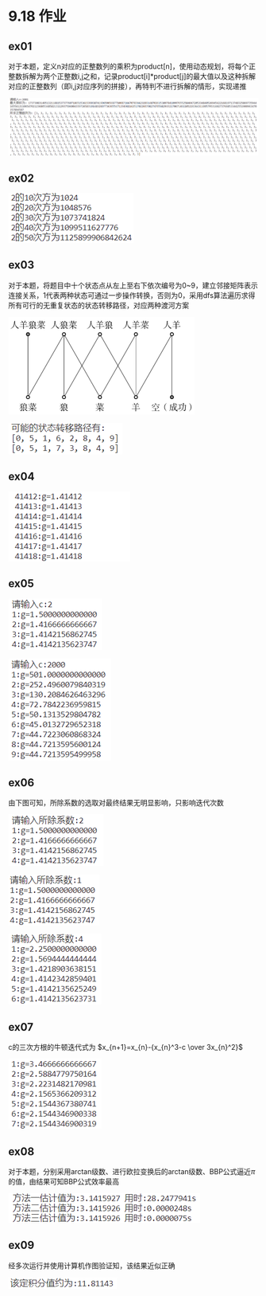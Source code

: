 # 9.18 作业

## ex01

对于本题，定义n对应的正整数列的乘积为product[n]，使用动态规划，将每个正整数拆解为两个正整数i,j之和，记录product[i]*product[j]的最大值以及这种拆解对应的正整数列（即i,j对应序列的拼接），再特判不进行拆解的情形，实现递推

![ex01](./imgs/ex_01.png)

## ex02

![ex02](./imgs/ex_02.png)

## ex03

对于本题，将题目中十个状态点从左上至右下依次编号为0~9，建立邻接矩阵表示连接关系，1代表两种状态可通过一步操作转换，否则为0，采用dfs算法遍历求得所有可行的无重复状态的状态转移路径，对应两种渡河方案

![ex03](./imgs/ex_03_figure.png)

![ex03](./imgs/ex_03.png)

## ex04

![ex04](./imgs/ex_04.png)

## ex05

![ex05](./imgs/ex_05_1.png)

![ex05](./imgs/ex_05_2.png)

## ex06

由下图可知，所除系数的选取对最终结果无明显影响，只影响迭代次数

![ex06](./imgs/ex_06_1.png)

![ex06](./imgs/ex_06_2.png)

![ex06](./imgs/ex_06_3.png)

## ex07

c的三次方根的牛顿迭代式为 $x_{n+1}=x_{n}-{x_{n}^3-c \over 3x_{n}^2}$

![ex07](./imgs/ex_07.png)

## ex08

对于本题，分别采用arctan级数、进行欧拉变换后的arctan级数、BBP公式逼近$\pi$的值，由结果可知BBP公式效率最高

![ex08](./imgs/ex_08.png)

## ex09

经多次运行并使用计算机作图验证知，该结果近似正确

![ex09](./imgs/ex_09.png)
